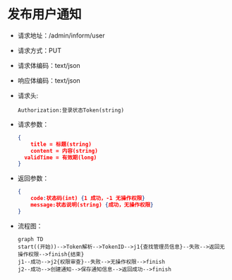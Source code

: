 # 发布用户通知

- 请求地址：/admin/inform/user

- 请求方式：PUT

- 请求体编码：text/json

- 响应体编码：text/json

- 请求头:

  ```
  Authorization:登录状态Token(string)
  ```

- 请求参数：

  ```json
  {
      title = 标题(string)
      content = 内容(string)
  	validTime = 有效期(long)
  }
  ```

- 返回参数：

  ```json
  {
      code:状态码(int) {1 成功，-1 无操作权限}
      message:状态说明(string) {成功，无操作权限}
  }
  ```

- 流程图：

  ```mermaid
  graph TD
  start((开始))-->Token解析-->TokenID-->j1{查找管理员信息}--失败-->返回无操作权限-->finish{结束}
  j1--成功-->j2{权限审查}--失败-->无操作权限-->finish
  j2--成功-->创建通知-->保存通知信息-->返回成功-->finish
  ```

  



